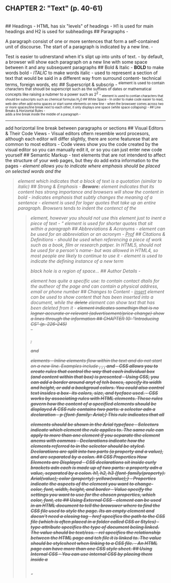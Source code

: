 ## CHAPTER 2: "Text" (p. 40-61)
<br />
## Headings 
- HTML has six "levels" of headings 
- H1 is used for main headings and H2 is used for subheadings 
## Paragraphs
- <p> A paragraph consist of one or more sentences that form a self-contained unit of discourse. The start of a paragraph is indicated by a new line.
- <p> Test is easier to udnerstand when it's slipt up into units of text. 
- by default, a browser will show each paragraph on a new line with some space between it and any subsequent paragraphs
## Bold & Italic 
- <b> BOLD </b> to make words bold
- <i> ITALIC </i> to make words italic - used to represent a section of text that would be said in a different way from surround content- technical terms, foreign words, etc
## Superscript & subscrip 
- <sup> element is used to contain characters that shoudl be superscript such as the suffixes of dates or mathematical concepts like raising a nubmer to a power such as 2<sup>2</sup>
- <sub> element is used to contian characters that should be subscripts such as chemical formulas H<sub>2</sub>0
## White Space 
- In order to make code easier to read, web dev often add extra spaces or start some elements on new line
- when the browswer comes across two or more spaces/line break next to each other, it only displays one space (white space collapsing)
- ## Line Breaks & Horizontal Rules
- <br /> adds a line break inside the middle of a paragraph
- <hr /> add horizontal line break between paragraphs or sections 
## Visual Editors & Their Code Views 
- Visual editors oftern resemble word procesors, although each editor will differ slightly, there are some featurese that are common to most editors 
- Code views show you the code created by the visual editor so you can manually edit it, or so you can just enter new code yourself
## Semantic Markup 
- text elements that are not intenderd to affect the structure of your web pages, but they do add extra information to the pages
-<em> element allows you to indicate where emphasis should be placed on selected words and the <blockquote> element which indicates that a block of text is a quotation (similar to italic)
## Strong & Emphasis 
- <strong>Beware:</strong> element indicates that its content has strong importance and browsers will show the content in bold 
- <em> indicates emphasis that subtly changes the meaning of a sentence 
- <blockquotes> element is used for loger quotes that take up an entire paragraph. Browsers tends to indent the contenct of the <blockquote> element, however you should not use this element just to inent a piece of text
- <q> element is used for shorter quotes that sit within a paragraph 
## Abbreviations & Acronyms 
- <abbr> element can be used for an abbreviation or an acronym 
- <abbr title="Professor">Prof</abbr> 
## Citations & Definitions 
- <cite> should be used when referencing a piece of work such as a book, film or research patper. In HTML5, <cite> should not be used for a person's name- but was allowed in HTML4, so most people are likely to continue to use it
- <dfn> element is used to indicate the defining instance of a new term <p> <dfn>black hole</den> is a region of space... 
## Author Details
- <address> element has quite a specific use: to contain contact dtails for the autheor of the page and can contain a physical address, email or phone number
## Changes to Content
- <ins>insert</ins> element can be used to show content that has been inserted into a document, while the <del>delete</del> element can show text that has been deleted from it
- <s> element indicates somethign that is no logner accurate or relevant (advertisement/price change) show a lines through the information 
## CHAPTER 10: "Introducing CS" (p. 226-245)
<br /
## Introducing CSS 
- CSS allows you to create rules that specify how the content of an element should appear (text and backgroud color)
- The key to understanding how CSS works is to imagine that there is an invisible box around every HTML element 
## Block & Inline elements 
- Block level elements look like they start on a new line. Examples include the <h1>-<h6>, <p> and <div> elements 
- Inline elements flow within the text and do not start on a new line. Examples include <b>, <i>, <img>, <em> and <span> 
- CSS allows you to create rules that control the way that each individual box (and content within that box) is presented
- Using CSS, you can add a border around anyt of teh boxes, specify its width and height, or add a backgroud colors. You could also control text insides a box- its colors, size, and tyeface used.
- CSS works by associating rules with HTML elements. These rules govern how the content of a specified elements should be displayed <bold>A CSS rule contains two parts: a selector adn a declaration</blod>
- p {font-family: Arial;} This rule indicates that all <p> elements should be shown in the Arial typeface
- Selectors indicate which element the rule applies to. The same rule can apply to more than one element if you separate the element anems with commas
- Declarations indicate how the elements referred to in the selector should be styled. Declarations are split into two parts (a property and a value), and are separated by a colon. 
## CSS Properties How Elements are Displayed
- CSS declarations sit inside curly brackets adn each is made up of two parts: a property adn a value, separated by a colon. h1, h2, h3 {font-family(property): Arial(value); color (property): yellow(value);}
- Properties indicate the aspects of the element you want to change- color, font, width, height, and border
- Value specify the settings you want to use for the chosen properties, which color, font, etc
## Using External CSS 
- <link> element can be used in an HTML document to tell the browswer where to find the CSS file used to style the page. Its an empty element and doesn't need a closing tag <link hreg="css/styles.css" type="text/css" rel="stylesheet" />
- href specifies the path to the CSS file (which is often placed in a folder called CSS or Styles)
- type attribute specifies the type of document beiing linked. The value should be text/css.
- rel specifies the relationship between the HTML page and teh file it is linked to. The value should be stylesheet when linking to a CSS file. 
- An HTML page can have more than one CSS style sheet. 
## Using Internal CSS
- You can use internal CSS by placing them inside a <style> element, which usually sits inside the <head> element of the page
- The <style> element should use the type attribute to indicate that the styles are specified in CSS. The value should be text/css
- When building a site with more than one page, you should always use an external CSS style sheet
## CSS Selectors
- there are many different types of CSS selectors that allow you to target rules to specific element in an HTML document
- CSS selectors are case sensitive, so they must match element names and attributes values exactly 
- Universal Selector - applies to all elements in the document *{}
- Type Selector - matches element names h1, h2, h3 {}
- Class Selector - matches an element whose class attribute has a value that matches the one specified after the period symbol .note{}
- ID Selector - matches an element whose id attribute has a value that matches the one specified after the pound or has symbol #introduction {}
- Child Selector - matches an element that is a direct child of another li>a {}
Descendant Selector - matches an element that is a descendant of another specified element (not just a direct child of that element) p a{}
- Adjacent Sibling Selector - matches an element that is the next sibling of another - h1+p {} tagets first <p> element after any <h1> element but none other 
- General Sibling Selector - matches an element that is a sibling of another, although it does not have to be the directly preceding element h1~p {} if you have two <p> elements that are siblings of an <h1> element 
## Inheritance 
- if you specify the font-family or color properties on the <body> element, they will apply to most child elements. This is because the value of the font-family property is inherited by child elements (does not work for backgroud-color or border properties)
## Why use External Style Sheets?
- All web pages can share the same style sheet by using the <link> element on each HTML page of your site to link to the same CSS document. This means that the same code does not need to be repeated = less code and smaller HTML page
- Page loads faster and it's easier to make changes to web page
- Single web pages can have CSS within the HTML file <head> of document, it's still not good practice 
<br /> 
## Duckett JS book Chapter 2: "Basic JS instructions" (p. 53-84)
## Basci JS Insctructions 
- Syntaxx and Grammer: like any new language, there are new words to learn and rules for how these can be put together 
## Statements 
- A script is a series of instructions that a computer can follow one-by-one. Each individual instruction or step is knonw as a statment. Statements should end with a SEMICOLON. 
- Javascript is case sensitive so hourNow means somethign different that HourNow or HOURNOW
- The semicolon also tells the JS interpreter when a step is over, indication that it should move to the next step. 
- Statements can be organized into code blocks - some statements are surrounded by curly braces; these are known as code blocks. The closing curly brace is not foloowed by a semicolon
- Code blocks will often be used to group together many nmore statments 
## Comments 
- you should write comments to explain what your code does. They help make your code easier to read and understand 
- Multi-line comments - to write a comment that strecthes over more than one line, you use a mult-line comment, starting with the /* characters and ending with the */
- Single-line comments is anything that follows the two froward slash characters // on that line will not be processed by the JS interpreter. Used for short descriptions of what the code is doing 
## What is a Variable?
- a script will have to temporarily store the bits of information it needs to do its job inside variables
- the data stored inside variables can change (or vary) each time a script runs 
- declaring a varibable: var (variable keyword) quantity (variable name/identifier); 
- Use camelCase is a variable name is more than one word  
- Once you create a variable, you can tell it what information you would like to store for you. Programmers say that you assign a value to the variable:  quantity (name) = (assignment operator) 3 (variable value);
- Variable name should describe the kind of data the variable holds 
- Until you have assigned a value to a variable, programmers say the value is undefined
## DATA Types 
- JS distinguishes between numbers, strings, and true or false values knowns as Booleans
- Numberic Data Type  handles numbers  0.75
- String Data Type consist of letters and other characters 'Hi, Tony!'
- Boolean Data Type can have one of two values; true of false 
- JS also has other data types such as arrays, objects, undefined and null 
## Shorthand for Creatting Variables
- programmers sometimes use shorthand to create var. There are 3 variations 
- 1. Variables are declared and values assigned in the same statement: var price = 5; 
- 2. Three vars are declared on the same line, then values assigned to each: var price, quantity, totat; price = 5; quantity = 14; total = price * quantitity 
- 3. Two vars are declared and assigned values on the same line. Then one is declared and assigned a value on the next line: var price = 5, quantity  = 14; var total = price * quantity 
## Changing the value of a Variable 
- once a variable has been created, you do not need to use the var keyword to assign it a new value. You just use the variable name, the equals sign (also known as the assignment operator), and the new value for that attribute 
## Rules for Naming Variables 
- 1. the name must begin with a letter, dollar sign($), or an underscore(_). It must not start with a number 
- 2. The name can contain letters, nubmes, dolalr sign, or an underscore. Note that you must not use a dash or a period in a var name 
- 3. You cannot use keyworkd or reserved words. Keyword are special words that tell the interpreter to do something. 
- 4. All variable are case sensitive, so score and Score would be different names, but it is bad practice to create two variables that have the same name using different cases
- 5. Use a name that describes the kind of information that the variable stores. (firstName) might be used to store a persons firt name 
- 6. If you variable name is made up of two or more words, use capital letter for the first letter of every word after the frist word
## Arrays 
- an array is a special type of variable. It doesn't just store one value; it stores a list of values 
- consider using an array whenever you are working with a list or a set of values that are related to each other 
- You create an array and give it a name just like you would any other variable (using the var keyword) var colors; color = ['white', 'black', 'custom']; 
- The values are assigned to the array inside a pair of square [], and each values is separated by a comma. 
- Values in an array do not need to be the same type, so you can store a string, number and a Boolean all in the same array 
- Values in an array are accessed as if they are in a numbered list. It is important to know that the numbering of this list starts at zero, these numbers are called an index 
## Expressions
- an expression evaluates into (results in) a signle value. Brodaly speaking there are two types of expressions 
- 1. Expressions that just assign a value to a variable: var color = 'beige'; 
- 2. Expressions that use two or more values to return a single value: var area = 3 * 2; The value of area is now 6. 
## Operators 
- expressions rely on things called operators; they allow programmers to create a single value from one or more values color = 'beige'; area = 3 * 2; greeting = 'Hi ' + 'Molly'; 
- Comparison Operators: buy = 3 > 5; the value of buy is false
- Logical Operators: buy (5 > 3) && (2 < 4); the value of buy is now true
## Arithmetic Operators 
- JS contains the following mathematical operators, which you can use with numbers. 
- addition +, subtraction -, division /, multiplication *, increment ++, decrement --, modulus %
- Order of Execution applies to arithmetic operations. Multiplication and division are performed before addition or subtraction 
## String Operator
- joining two or more strings together. Programmers call this string concatenation. var firstName = 'Ivy'; var lastName = 'Stone'; var fullName = firstName + lastName; 
<br />
## Chapter 4: "Decisions and Loops" (p. 145-162)
- Scripts often need to behave differently depending upoon how the user interacts with the web page and/or the brower windwo itself. 
- Evaluations- can analyze values in your scripts to determine whether or not they match expected results 
- Decisions- using the results of evaluations, you can decide which path your script should go down 
- Loops- there are also many occasions where you will want to perform the same set of steps repeatedly 
- Flowcharts can help to determine which lines of code should be run next 
- In the same way that there are operators to do basic math or add strings, there are comparison operators that allow you to compare values and test whether a condition is met or not. Examples include the greater than or less than symbols, and double (==) which checks wheter two values are the same 
- Evaluation of a condition is comparing two values using a comparision operator which returns a value of true or false 
// if (score > 50){
    document.write('You passed!'); 
} else {
    document.write('Try again...'); 
}
- Conditional Statements are based on a concept of if/then/else; if a condition is met, then your code executes one or more statements, else your code does something different (or just skips a step)
- == is equal to 'Hello' == 'Goodbye' returns false because they are not the same
- != is not equal to 'Hello' == 'Hello' return true 
- === strict equal to: this operator compares two values to check that both the data type and value are the same 
- !=== strict not equal to: this operator compares two values to check that both the data type and value are not the same  
- > great than: checks if the number on the left is greater than the number on the right 
- < less than: check if the number on the left is greater than the number on the right
- >= greater than or equal to 
- <= less than or equal to 
## Structuring Comparison Operatros 
- In any condition, there is usually one operator and two operands. The operands are placed on each side of the operator. They can be values or vairables. (score >= pass) 
- You can evalute two variables using the comparision operator to return a true or false value 
- The operand does not have to be a single value or variable name. An operand can be an expression (score1 + score2) > (highScore1 + highScore2)
## Logical Operators 
- allow you to compare the results of more than one comparison operator ((5 < 2) && (2 >= 3)) returns true 
- && logical and 
- ||  logical or 
- ! logical not 
## If Statements 
- the if statement evalutes (or checks) a condition. If the condition evaluates to true, any statement in the subsequest code block are executed
- If.. Esle statments check a condition. If it resolves to true the first code block is executed. If the condition resolvee to fales, the second code block is run instead 



